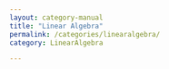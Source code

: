 ```yaml
---
layout: category-manual
title: "Linear Algebra"
permalink: /categories/linearalgebra/
category: LinearAlgebra

---
```


